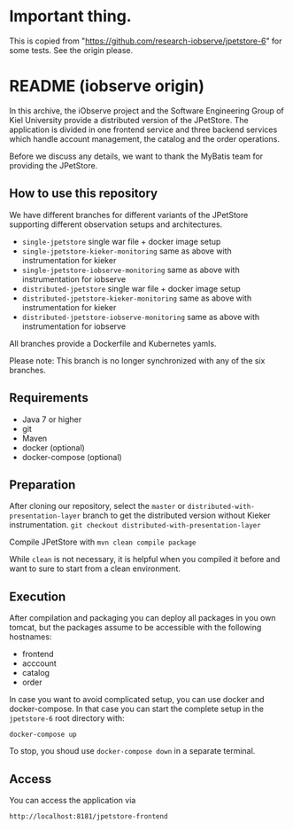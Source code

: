 # Important thing.

This is copied from "https://github.com/research-iobserve/jpetstore-6" for some tests. 
See the origin please.

# README (iobserve origin)

In this archive, the iObserve project and the Software Engineering Group of Kiel
University provide a distributed version of the JPetStore. The application is
divided in one frontend service and three backend services which handle
account management, the catalog and the order operations.

Before we discuss any details, we want to thank the MyBatis team for providing
the JPetStore.

## How to use this repository

We have different branches for different variants of the JPetStore supporting different
observation setups and architectures.
- `single-jpetstore` single war file + docker image setup
- `single-jpetstore-kieker-monitoring` same as above with instrumentation for kieker
- `single-jpetstore-iobserve-monitoring` same as above with instrumentation for iobserve
- `distributed-jpetstore` single war file + docker image setup
- `distributed-jpetstore-kieker-monitoring` same as above with instrumentation for kieker
- `distributed-jpetstore-iobserve-monitoring` same as above with instrumentation for iobserve

All branches provide a Dockerfile and Kubernetes yamls.

Please note: This branch is no longer synchronized with any of the six branches.

## Requirements

- Java 7 or higher
- git
- Maven 
- docker (optional)
- docker-compose (optional)

## Preparation

After cloning our repository, select the `master` or `distributed-with-presentation-layer`
branch to get the distributed version without Kieker instrumentation. 
`git checkout distributed-with-presentation-layer`

Compile JPetStore with
`mvn clean compile package`

While `clean` is not necessary, it is helpful when you compiled it before and
want to sure to start from a clean environment.

## Execution

After compilation and packaging you can deploy all packages in you own tomcat,
but the packages assume to be accessible with the following hostnames:
- frontend
- acccount
- catalog
- order

In case you want to avoid complicated setup, you can use docker and
docker-compose. In that case you can start the complete setup in the `jpetstore-6`
root directory with:

`docker-compose up`

To stop, you shoud use `docker-compose down` in a separate terminal.

## Access

You can access the application via

`http://localhost:8181/jpetstore-frontend`


